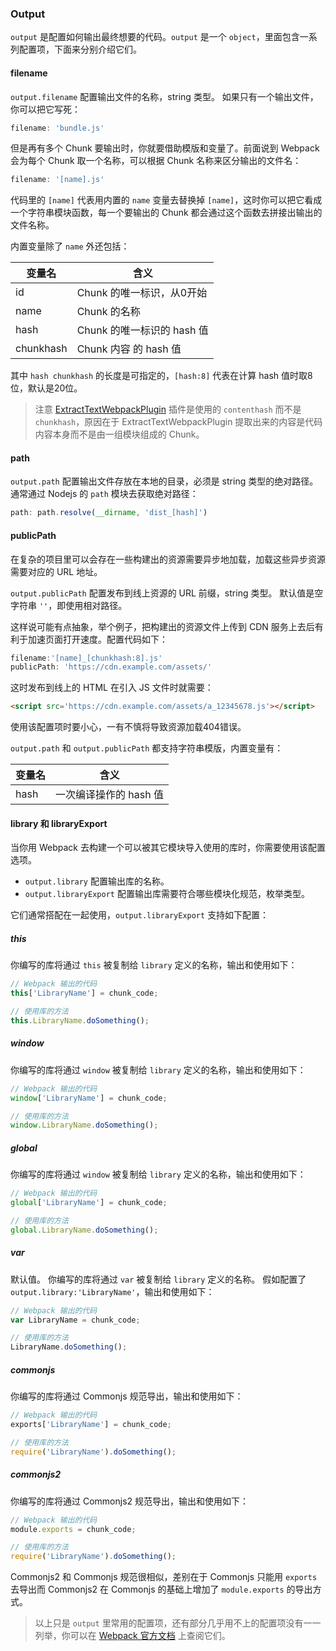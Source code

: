 ### Output
`output` 是配置如何输出最终想要的代码。`output` 是一个 `object`，里面包含一系列配置项，下面来分别介绍它们。


#### filename
`output.filename` 配置输出文件的名称，string 类型。
如果只有一个输出文件，你可以把它写死：
```js
filename: 'bundle.js'
```
但是再有多个 Chunk 要输出时，你就要借助模版和变量了。前面说到 Webpack 会为每个 Chunk 取一个名称，可以根据 Chunk 名称来区分输出的文件名：
```js
filename: '[name].js'
```
代码里的 `[name]` 代表用内置的 `name` 变量去替换掉 `[name]`，这时你可以把它看成一个字符串模块函数，每一个要输出的 Chunk 都会通过这个函数去拼接出输出的文件名称。

内置变量除了 `name` 外还包括：

| 变量名 | 含义 |
| --- | --- |
| id | Chunk 的唯一标识，从0开始 |
| name | Chunk 的名称 |
| hash | Chunk 的唯一标识的 hash 值 |
| chunkhash | Chunk 内容 的 hash 值 |

其中 `hash chunkhash` 的长度是可指定的，`[hash:8]` 代表在计算 hash 值时取8位，默认是20位。

> 注意 [ExtractTextWebpackPlugin](https://github.com/webpack-contrib/extract-text-webpack-plugin) 插件是使用的 `contenthash` 而不是 `chunkhash`，原因在于 ExtractTextWebpackPlugin 提取出来的内容是代码内容本身而不是由一组模块组成的 Chunk。


#### path
`output.path` 配置输出文件存放在本地的目录，必须是 string 类型的绝对路径。通常通过 Nodejs 的 `path` 模块去获取绝对路径：
```js
path: path.resolve(__dirname, 'dist_[hash]')
```


#### publicPath
在复杂的项目里可以会存在一些构建出的资源需要异步地加载，加载这些异步资源需要对应的 URL 地址。

`output.publicPath` 配置发布到线上资源的 URL 前缀，string 类型。
默认值是空字符串 `''`，即使用相对路径。

这样说可能有点抽象，举个例子，把构建出的资源文件上传到 CDN 服务上去后有利于加速页面打开速度。配置代码如下：
```js
filename:'[name]_[chunkhash:8].js'
publicPath: 'https://cdn.example.com/assets/'
```
这时发布到线上的 HTML 在引入 JS 文件时就需要：
```html
<script src='https://cdn.example.com/assets/a_12345678.js'></script>
```

使用该配置项时要小心，一有不慎将导致资源加载404错误。

`output.path` 和 `output.publicPath` 都支持字符串模版，内置变量有：

| 变量名 | 含义 |
| ---- | ---- |
| hash | 一次编译操作的 hash 值 |



#### library 和 libraryExport
当你用 Webpack 去构建一个可以被其它模块导入使用的库时，你需要使用该配置选项。
- `output.library` 配置输出库的名称。
- `output.libraryExport` 配置输出库需要符合哪些模块化规范，枚举类型。

它们通常搭配在一起使用，`output.libraryExport` 支持如下配置：

##### this
你编写的库将通过 `this` 被复制给 `library` 定义的名称，输出和使用如下：
```js
// Webpack 输出的代码
this['LibraryName'] = chunk_code;

// 使用库的方法
this.LibraryName.doSomething();
```

##### window
你编写的库将通过 `window` 被复制给 `library` 定义的名称，输出和使用如下：
```js
// Webpack 输出的代码
window['LibraryName'] = chunk_code;

// 使用库的方法
window.LibraryName.doSomething();
```

##### global
你编写的库将通过 `window` 被复制给 `library` 定义的名称，输出和使用如下：
```js
// Webpack 输出的代码
global['LibraryName'] = chunk_code;

// 使用库的方法
global.LibraryName.doSomething();
```

##### var
默认值。
你编写的库将通过 `var` 被复制给 `library` 定义的名称。
假如配置了 `output.library:'LibraryName'`，输出和使用如下：
```js
// Webpack 输出的代码
var LibraryName = chunk_code;

// 使用库的方法
LibraryName.doSomething();
```

##### commonjs
你编写的库将通过 Commonjs 规范导出，输出和使用如下：
```js
// Webpack 输出的代码
exports['LibraryName'] = chunk_code;

// 使用库的方法
require('LibraryName').doSomething();
```

##### commonjs2
你编写的库将通过 Commonjs2 规范导出，输出和使用如下：
```js
// Webpack 输出的代码
module.exports = chunk_code;

// 使用库的方法
require('LibraryName').doSomething();
```
Commonjs2 和 Commonjs 规范很相似，差别在于 Commonjs 只能用 `exports` 去导出而 Commonjs2 在 Commonjs 的基础上增加了 `module.exports` 的导出方式。


> 以上只是 `output` 里常用的配置项，还有部分几乎用不上的配置项没有一一列举，你可以在 [Webpack 官方文档](https://webpack.js.org/configuration/output/) 上查阅它们。